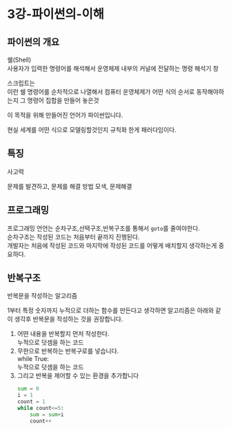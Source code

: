 # 3강-파이썬의-이해

## 파이썬의 개요  

쉘(Shell)  
사용자가 입력한 명령어를 해석해서 운영체제 내부의 커널에 전달하는 명령 해석기 창  
  
스크립트는  
이런 쉘 명령어를 순차적으로 나열해서 컴퓨터 운영체제가 어떤 식의 순서로 동작해야하는지 그 명령어 집합을 만들어 놓은것  
  
이 목적을 위해 만들어진 언어가 파이썬입니다.  
  
현실 세계를 어떤 식으로 모델링할것인지 규칙화 한게 패러다임이다.  
  
## 특징
사고력
  
문제를 발견하고, 문제를 해결 방법 모색, 문제해결  
  
## 프로그래밍

프로그래밍 언언는 순차구조,선택구조,반복구조를 통해서 `goto`를 줄여야한다.  
순차구조는 작성된 코드는 처음부터 끝까지 진행된다.  
개발자는 처음에 작성된 코드와 마지막에 작성된 코드를 어떻게 배치할지 생각하는게 중요하다.  
  
## 반복구조  
반복문을 작성하는 알고리즘 
    
1부터 특정 숫자까지 누적으로 더하는 함수를 만든다고 생각하면 
알고리즘은 아래와 같이 생각후 반복문을 작성하는 것을 권장합니다.  
  
1. 어떤 내용을 반복할지 먼저 작성한다.   
   누적으로 덧셈을 하는 코드
2. 무한으로 반복하는 반복구로를 넣습니다.  
    while True:   
        누적으로 덧셈을 하는 코드
3. 그리고 반복을 제어할 수 있는 환경을 추가합니다  
   ```Python
   sum = 0
   i = 1
   count = 1
   while count<=5:
       sum = sum+i
       count++
   
   ```
